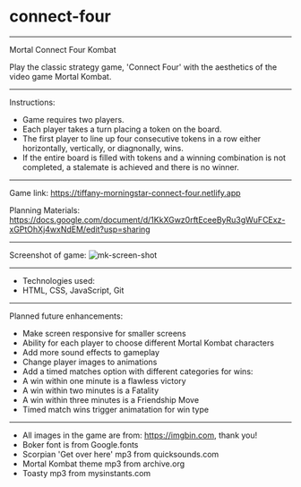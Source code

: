 # connect-four

***

Mortal Connect Four Kombat

Play the classic strategy game, 'Connect Four' with the aesthetics of the video game Mortal Kombat.

***

Instructions:
* Game requires two players.
* Each player takes a turn placing a token on the board.
* The first player to line up four consecutive tokens in a row either horizontally, vertically, or diagnonally, wins.  
* If the entire board is filled with tokens and a winning combination is not completed, a stalemate is achieved and there is no winner.

***

 Game link:
https://tiffany-morningstar-connect-four.netlify.app

Planning Materials:
https://docs.google.com/document/d/1KkXGwz0rftEceeByRu3gWuFCExz-xGPtOhXj4wxNdEM/edit?usp=sharing

***

Screenshot of game:
![mk-screen-shot](https://user-images.githubusercontent.com/111081232/190503186-9b8b957b-eb65-4b4b-b77b-08d55c99ce7d.png)

***

* Technologies used:
* HTML, CSS, JavaScript, Git

***

Planned future enhancements:
* Make screen responsive for smaller screens
* Ability for each player to choose different Mortal Kombat  characters
* Add more sound effects to gameplay
* Change player images to animations
* Add a timed matches option with different categories for wins:
* A win within one minute is a flawless victory
* A win within two minutes is a Fatality
* A win within three minutes is a Friendship Move
* Timed match wins trigger animatation for win type
 
***

* All images in the game are from: https://imgbin.com, thank you!
* Boker font is from Google.fonts
* Scorpian 'Get over here' mp3 from quicksounds.com
* Mortal Kombat theme mp3 from archive.org
* Toasty mp3 from mysinstants.com
